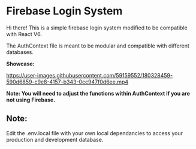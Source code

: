 # Firebase Login System

Hi there! This is a simple firebase login system modified to be compatible with React V6. 

The AuthContext file is meant to be modular and compatible with different databases. 

**Showcase:**

https://user-images.githubusercontent.com/59159552/180328459-590d6859-c9e8-4157-b343-0cc947f0d6ee.mp4

**Note: You will need to adjust the functions within AuthContext if you are not using Firebase.**

## Note:

Edit the .env.local file with your own local dependancies to access your production and development database. 

